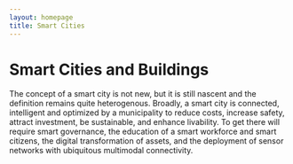 ```yaml
---
layout: homepage
title: Smart Cities
---
```

<h1>Smart Cities and Buildings</h1>

The concept of a smart city is not new, but it is still nascent and the definition remains quite heterogenous. Broadly, a smart city is connected, intelligent and optimized by a municipality to reduce costs, increase safety, attract investment, be sustainable, and enhance livability. To get there will require smart governance, the education of a smart workforce and smart citizens, the digital transformation of assets, and the deployment of sensor networks with ubiquitous multimodal connectivity.
